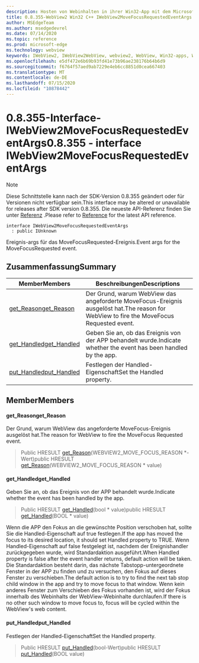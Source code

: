 ```yaml
---
description: Hosten von Webinhalten in ihrer Win32-App mit dem Microsoft Edge WebView2-Steuerelement
title: 0.8.355-WebView2 Win32 C++ IWebView2MoveFocusRequestedEventArgs
author: MSEdgeTeam
ms.author: msedgedevrel
ms.date: 07/14/2020
ms.topic: reference
ms.prod: microsoft-edge
ms.technology: webview
keywords: IWebView2, IWebView2WebView, webview2, WebView, Win32-apps, Win32, Edge
ms.openlocfilehash: e5df472e6b69b93fd41e73b96ae238176b64b6d9
ms.sourcegitcommit: f6764f57aed9ab7229e4eb6cc8851d0cea667403
ms.translationtype: MT
ms.contentlocale: de-DE
ms.lasthandoff: 07/15/2020
ms.locfileid: "10878442"
---
```

# <span data-ttu-id="54330-104">0.8.355-Interface-IWebView2MoveFocusRequestedEventArgs</span><span class="sxs-lookup"><span data-stu-id="54330-104">0.8.355 - interface IWebView2MoveFocusRequestedEventArgs</span></span> 

> [!NOTE]
> <span data-ttu-id="54330-105">Diese Schnittstelle kann nach der SDK-Version 0.8.355 geändert oder für Versionen nicht verfügbar sein.</span><span class="sxs-lookup"><span data-stu-id="54330-105">This interface may be altered or unavailable for releases after SDK version 0.8.355.</span></span> <span data-ttu-id="54330-106">Die neueste API-Referenz finden Sie unter [Referenz](../../../webview2-api-reference.md) .</span><span class="sxs-lookup"><span data-stu-id="54330-106">Please refer to [Reference](../../../webview2-api-reference.md) for the latest API reference.</span></span>

```
interface IWebView2MoveFocusRequestedEventArgs
  : public IUnknown
```

<span data-ttu-id="54330-107">Ereignis-args für das MoveFocusRequested-Ereignis.</span><span class="sxs-lookup"><span data-stu-id="54330-107">Event args for the MoveFocusRequested event.</span></span>

## <span data-ttu-id="54330-108">Zusammenfassung</span><span class="sxs-lookup"><span data-stu-id="54330-108">Summary</span></span>

 <span data-ttu-id="54330-109">Member</span><span class="sxs-lookup"><span data-stu-id="54330-109">Members</span></span>                        | <span data-ttu-id="54330-110">Beschreibungen</span><span class="sxs-lookup"><span data-stu-id="54330-110">Descriptions</span></span>
--------------------------------|---------------------------------------------
[<span data-ttu-id="54330-111">get_Reason</span><span class="sxs-lookup"><span data-stu-id="54330-111">get_Reason</span></span>](#get_reason) | <span data-ttu-id="54330-112">Der Grund, warum WebView das angeforderte MoveFocus-Ereignis ausgelöst hat.</span><span class="sxs-lookup"><span data-stu-id="54330-112">The reason for WebView to fire the MoveFocus Requested event.</span></span>
[<span data-ttu-id="54330-113">get_Handled</span><span class="sxs-lookup"><span data-stu-id="54330-113">get_Handled</span></span>](#get_handled) | <span data-ttu-id="54330-114">Geben Sie an, ob das Ereignis von der APP behandelt wurde.</span><span class="sxs-lookup"><span data-stu-id="54330-114">Indicate whether the event has been handled by the app.</span></span>
[<span data-ttu-id="54330-115">put_Handled</span><span class="sxs-lookup"><span data-stu-id="54330-115">put_Handled</span></span>](#put_handled) | <span data-ttu-id="54330-116">Festlegen der Handled-Eigenschaft</span><span class="sxs-lookup"><span data-stu-id="54330-116">Set the Handled property.</span></span>

## <span data-ttu-id="54330-117">Member</span><span class="sxs-lookup"><span data-stu-id="54330-117">Members</span></span>

#### <span data-ttu-id="54330-118">get_Reason</span><span class="sxs-lookup"><span data-stu-id="54330-118">get_Reason</span></span> 

<span data-ttu-id="54330-119">Der Grund, warum WebView das angeforderte MoveFocus-Ereignis ausgelöst hat.</span><span class="sxs-lookup"><span data-stu-id="54330-119">The reason for WebView to fire the MoveFocus Requested event.</span></span>

> <span data-ttu-id="54330-120">Public HRESULT [get_Reason](#get_reason)(WEBVIEW2_MOVE_FOCUS_REASON \*-Wert)</span><span class="sxs-lookup"><span data-stu-id="54330-120">public HRESULT [get_Reason](#get_reason)(WEBVIEW2_MOVE_FOCUS_REASON \* value)</span></span>

#### <span data-ttu-id="54330-121">get_Handled</span><span class="sxs-lookup"><span data-stu-id="54330-121">get_Handled</span></span> 

<span data-ttu-id="54330-122">Geben Sie an, ob das Ereignis von der APP behandelt wurde.</span><span class="sxs-lookup"><span data-stu-id="54330-122">Indicate whether the event has been handled by the app.</span></span>

> <span data-ttu-id="54330-123">Public HRESULT [get_Handled](#get_handled)(bool \* value)</span><span class="sxs-lookup"><span data-stu-id="54330-123">public HRESULT [get_Handled](#get_handled)(BOOL \* value)</span></span>

<span data-ttu-id="54330-124">Wenn die APP den Fokus an die gewünschte Position verschoben hat, sollte Sie die Handled-Eigenschaft auf true festlegen.</span><span class="sxs-lookup"><span data-stu-id="54330-124">If the app has moved the focus to its desired location, it should set Handled property to TRUE.</span></span> <span data-ttu-id="54330-125">Wenn Handled-Eigenschaft auf false festgelegt ist, nachdem der Ereignishandler zurückgegeben wurde, wird Standardaktion ausgeführt.</span><span class="sxs-lookup"><span data-stu-id="54330-125">When Handled property is false after the event handler returns, default action will be taken.</span></span> <span data-ttu-id="54330-126">Die Standardaktion besteht darin, das nächste Tabstopp-untergeordnete Fenster in der APP zu finden und zu versuchen, den Fokus auf dieses Fenster zu verschieben.</span><span class="sxs-lookup"><span data-stu-id="54330-126">The default action is to try to find the next tab stop child window in the app and try to move focus to that window.</span></span> <span data-ttu-id="54330-127">Wenn kein anderes Fenster zum Verschieben des Fokus vorhanden ist, wird der Fokus innerhalb des Webinhalts der WebView-Webinhalte durchlaufen.</span><span class="sxs-lookup"><span data-stu-id="54330-127">If there is no other such window to move focus to, focus will be cycled within the WebView's web content.</span></span>

#### <span data-ttu-id="54330-128">put_Handled</span><span class="sxs-lookup"><span data-stu-id="54330-128">put_Handled</span></span> 

<span data-ttu-id="54330-129">Festlegen der Handled-Eigenschaft</span><span class="sxs-lookup"><span data-stu-id="54330-129">Set the Handled property.</span></span>

> <span data-ttu-id="54330-130">Public HRESULT [put_Handled](#put_handled)(bool-Wert)</span><span class="sxs-lookup"><span data-stu-id="54330-130">public HRESULT [put_Handled](#put_handled)(BOOL value)</span></span>

